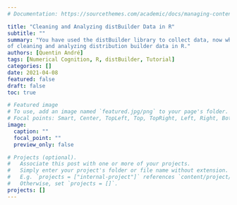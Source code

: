 ```yaml
---
# Documentation: https://sourcethemes.com/academic/docs/managing-content/

title: "Cleaning and Analyzing distBuilder Data in R"
subtitle: ""
summary: "You have used the distBuilder library to collect data, now what? This post walks you through the basics
of cleaning and analyzing distribution builder data in R."
authors: [Quentin André]
tags: [Numerical Cognition, R, distBuilder, Tutorial]
categories: []
date: 2021-04-08
featured: false
draft: false
toc: true

# Featured image
# To use, add an image named `featured.jpg/png` to your page's folder.
# Focal points: Smart, Center, TopLeft, Top, TopRight, Left, Right, BottomLeft, Bottom, BottomRight.
image:
  caption: ""
  focal_point: ""
  preview_only: false

# Projects (optional).
#   Associate this post with one or more of your projects.
#   Simply enter your project's folder or file name without extension.
#   E.g. `projects = ["internal-project"]` references `content/project/deep-learning/index.md`.
#   Otherwise, set `projects = []`.
projects: []
---
```

